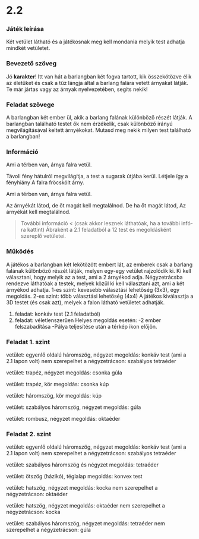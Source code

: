 # 2.2

### Játék leírása 
Két vetület látható és a játékosnak meg kell mondania melyik test adhatja mindkét vetületet.
### Bevezető szöveg
Jó **karakter**! Itt van hát a barlangban két fogva tartott, kik összekötözve élik az életüket és csak a tűz lángja által a barlang falára vetett árnyakat látják. Te már jártas vagy az árnyak nyelvezetében, segíts nekik!
### Feladat szövege
A barlangban két ember ül, akik a barlang falának különböző részét látják. A barlangban található testet ők nem érzékelik, csak különböző irányú megvilágításával keltett árnyékokat. Mutasd meg nekik milyen test található a barlangban!
### Információ
Ami a térben van, árnya falra vetül.

Távoli fény hátulról megvilágítja,
a test a sugarak útjába kerül. 
Létjele így a fényhiány
A falra fröcskölt árny.

Ami a térben van, árnya falra vetül.

Az árnyékát látod,
de őt magát kell megtalálnod.
De ha őt magát látod,
Az árnyékát kell megtalálnod.

> További információ < (csak akkor lesznek láthatóak, ha a további infó-ra kattint)
> Ábraként a 2.1 feladatból a 12 test és megoldásként szereplő vetületei.

### Működés
A játékos a barlangban két lekötözött embert lát, az emberek csak a barlang falának különböző részét látják, melyen egy-egy vetület rajzolódik ki. Ki kell választani, hogy melyik az a test, ami a 2 árnyékod adja.
Négyzetrácsba rendezve láthatóak a testek, melyek közül ki kell választani azt, ami a két árnyékod adhatja.
1-es szint: kevesebb választási lehetőség (3x3), egy megoldás. 
2-es szint: több választási lehetőség (4x4)
A játékos kiválasztja a 3D testet (és csak azt), melyek a falon látható vetületet adhatják.
1. feladat: konkáv test (2.1 feladatból)
2. feladat: véletlenszerűen 
Helyes megoldás esetén:
-2 ember felszabadítása
-Pálya teljesítése után a térkép ikon előjön.

### Feladat 1. szint
vetület: egyenlő oldalú háromszög, négyzet
megoldás: konkáv test (ami a 2.1 lapon volt)
nem szerepelhet a négyzetrácson: szabályos tetraéder

vetület: trapéz, négyzet
megoldás: csonka gúla

vetület: trapéz, kör
megoldás: csonka kúp

vetület: háromszög, kör
megoldás: kúp

vetület: szabályos háromszög, négyzet
megoldás: gúla

vetület: rombusz, négyzet
megoldás: oktaéder

### Feladat 2. szint
vetület: egyenlő oldalú háromszög, négyzet
megoldás: konkáv test (ami a 2.1 lapon volt)
nem szerepelhet a négyzetrácson: szabályos tetraéder

vetület: szabályos háromszög és négyzet
megoldás: tetraéder

vetület: ötszög (házikó), téglalap
megoldás: konvex test

vetület: hatszög, négyzet
megoldás: kocka
nem szerepelhet a négyzetrácson: oktaéder

vetület: hatszög, négyzet
megoldás: oktaéder
nem szerepelhet a négyzetrácson: kocka

vetület: szabályos háromszög, négyzet
megoldás: tetraéder
nem szerepelhet a négyzetrácson: gúla
